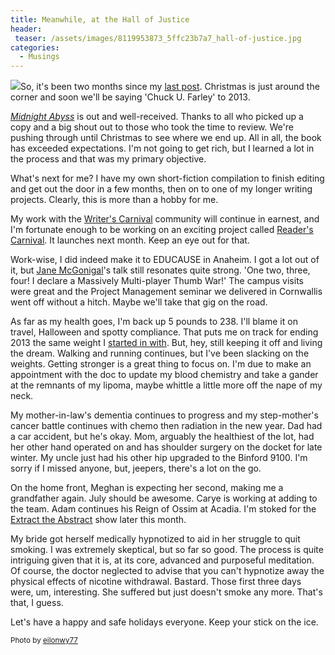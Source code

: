 ```yaml
---
title: Meanwhile, at the Hall of Justice
header:
 teaser: /assets/images/8119953873_5ffc23b7a7_hall-of-justice.jpg
categories:
  - Musings
---
```

<img src="https://douglangille.github.io/assets/images/8119953873_5ffc23b7a7_hall-of-justice.jpg">So, it's been two months since my <a href="http://blog.douglangille.ca/post/62994737637/rocktober-show-me-your-horns">last post</a>. Christmas is just around the corner and soon we'll be saying 'Chuck U. Farley' to 2013.

<a href="http://themidnightabyss.tumblr.com/">*Midnight Abyss*</a> is out and well-received. Thanks to all who picked up a copy and a big shout out to those who took the time to review. We're pushing through until Christmas to see where we end up. All in all, the book has exceeded expectations. I'm not going to get rich, but I learned a lot in the process and that was my primary objective.

What's next for me? I have my own short-fiction compilation to finish editing and get out the door in a few months, then on to one of my longer writing projects. Clearly, this is more than a hobby for me.

My work with the <a href="http://www.writerscarnival.ca/">Writer's Carnival</a> community will continue in earnest, and I'm fortunate enough to be working on an exciting project called <a href="http://readerscarnival.ca/">Reader's Carnival</a>. It launches next month. Keep an eye out for that.

Work-wise, I did indeed make it to EDUCAUSE in Anaheim. I got a lot out of it, but <a href="http://www.youtube.com/results?search_query=jane+mcgonigal">Jane McGonigal</a>'s talk still resonates quite strong. 'One two, three, four! I declare a Massively Multi-player Thumb War!' The campus visits were great and the Project Management seminar we delivered in Cornwallis went off without a hitch. Maybe we'll take that gig on the road.

As far as my health goes, I'm back up 5 pounds to 238. I'll blame it on travel, Halloween and spotty compliance. That puts me on track for ending 2013 the same weight I <a href="http://blog.douglangille.ca/post/39437281774/the-clock-is-running-make-the-most-of-today-time">started in with</a>. But, hey, still keeping it off and living the dream. Walking and running continues, but I've been slacking on the weights. Getting stronger is a great thing to focus on. I'm due to make an appointment with the doc to update my blood chemistry and take a gander at the remnants of my lipoma, maybe whittle a little more off the nape of my neck.

My mother-in-law's dementia continues to progress and my step-mother's cancer battle continues with chemo then radiation in the new year. Dad had a car accident, but he's okay. Mom, arguably the healthiest of the lot, had her other hand operated on and has shoulder surgery on the docket for late winter. My uncle just had his other hip upgraded to the Binford 9100. I'm sorry if I missed anyone, but, jeepers, there's a lot on the go.

On the home front, Meghan is expecting her second, making me a grandfather again. July should be awesome. Carye is working at adding to the team. Adam continues his Reign of Ossim at Acadia. I'm stoked for the <a href="http://extracttheabstract.bandcamp.com/">Extract the Abstract</a> show later this month.

My bride got herself medically hypnotized to aid in her struggle to quit smoking. I was extremely skeptical, but so far so good. The process is quite intriguing given that it is, at its core, advanced and purposeful meditation. Of course, the doctor neglected to advise that you can't hypnotize away the physical effects of nicotine withdrawal. Bastard. Those first three days were, um, interesting. She suffered but just doesn't smoke any more. That's that, I guess.

Let's have a happy and safe holidays everyone. Keep your stick on the ice.

<small>Photo by <a href="http://www.flickr.com/photos/41322510@N00/8119953873" target="_blank">eilonwy77</a> </small>
